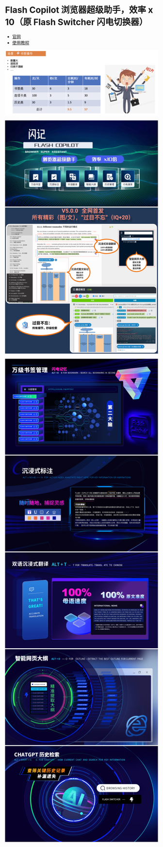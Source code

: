 # Flash Copilot 浏览器超级助手，效率 x 10（原 Flash Switcher 闪电切换器）


- [官网](http://kjeek.com/)
- [使用教程](https://kjeek.com/2024/06/14/course/)

![](./imgs/switcher-bookmarks-cost.png)

![](./imgs/Flash-Copilot.png)
![](./imgs/过目不忘.png)


![](./imgs/书签管理.png)
![](./imgs/沉浸式标注.png)
![](./imgs/双语沉浸式翻译.png)
![](./imgs/智能网页大纲.png)
![](./imgs/ChatGPT历史检索.png)

